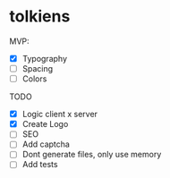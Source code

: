 # tolkiens

MVP:
- [x] Typography
- [ ] Spacing
- [ ] Colors

TODO

- [x] Logic client x server
- [x] Create Logo
- [ ] SEO
- [ ] Add captcha
- [ ] Dont generate files, only use memory
- [ ] Add tests
